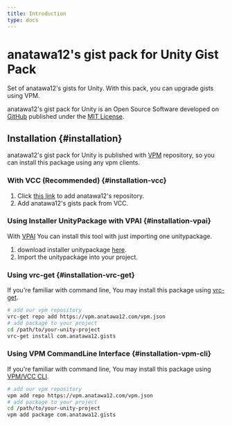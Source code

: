 ```yaml
---
title: Introduction
type: docs
---
```


# anatawa12's gist pack for Unity Gist Pack

Set of anatawa12's gists for Unity.
With this pack, you can upgrade gists using VPM.

anatawa12's gist pack for Unity is an Open Source Software developed on [GitHub] published under the [MIT License].

[GitHub]: https://github.com/anatawa12/unity-gist-pack
[MIT License]: https://github.com/anatawa12/unity-gist-pack/blob/HEAD/LICENSE

## Installation {#installation}

anatawa12's gist pack for Unity is published with [VPM][vpm] repository, so you can install this package using any vpm clients.

### With VCC (Recommended) {#installation-vcc}

1. Click [this link][VCC-add-repo-link] to add anatawa12's repository.
2. Add anatawa12's gists pack from VCC.

### Using Installer UnityPackage with VPAI {#installation-vpai}

With [VPAI] You can install this tool with just importing one unitypackage.

1. download installer unitypackage [here][installer unitypackage].
2. Import the unitypackage into your project.

### Using vrc-get {#installation-vrc-get}

If you're familiar with command line, You may install this package using [vrc-get][vrc-get].

```bash
# add our vpm repository
vrc-get repo add https://vpm.anatawa12.com/vpm.json
# add package to your project
cd /path/to/your-unity-project
vrc-get install com.anatawa12.gists
```

### Using VPM CommandLine Interface {#installation-vpm-cli}

If you're familiar with command line, You may install this package using [VPM/VCC CLI][vcc-cli].

```bash
# add our vpm repository
vpm add repo https://vpm.anatawa12.com/vpm.json
# add package to your project
cd /path/to/your-unity-project
vpm add package com.anatawa12.gists
```

[VPAI]: https://github.com/anatawa12/VPMPackageAutoInstaller
[vpm]: https://vcc.docs.vrchat.com/vpm/
[vcc-cli]: https://vcc.docs.vrchat.com/vpm/cli
[vrc-get]: https://github.com/anatawa12/vrc-get
[VCC-add-repo-link]: https://vpm.anatawa12.com/add-repo

[installer unitypackage]: https://api.anatawa12.com/create-vpai/?name=unity-gist-pack-{}-installer.unitypackage&repo=https://vpm.anatawa12.com/vpm.json&package=com.anatawa12.gists&version=x.x.x
